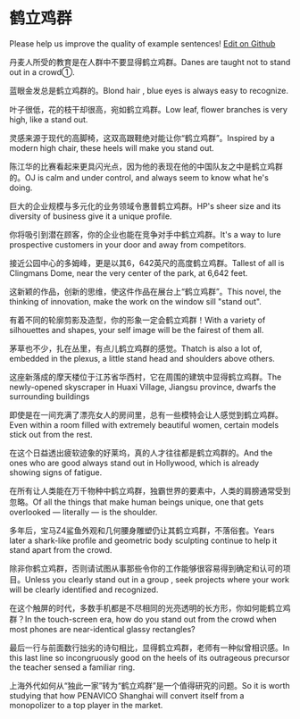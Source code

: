 # 鹤立鸡群

Please help us improve the quality of example sentences! [Edit on Github](https://github.com/jiyushe/jiyu-example-sentence-source/blob/main/chinese/helijiqun.md)

<p><span class="chinese">丹麦人所受的教育是在人群中不要显得鹤立鸡群。</span><span class="english">Danes are taught not to stand out in a crowd①.</span></p>

<p><span class="chinese">蓝眼金发总是鹤立鸡群的。</span><span class="english">Blond hair , blue eyes is always easy to recognize.</span></p>

<p><span class="chinese">叶子很低，花的枝干却很高，宛如鹤立鸡群。</span><span class="english">Low leaf, flower branches is very high, like a stand out.</span></p>

<p><span class="chinese">灵感来源于现代的高脚椅，这双高跟鞋绝对能让你“鹤立鸡群”。</span><span class="english">Inspired by a modern high chair, these heels will make you stand out.</span></p>

<p><span class="chinese">陈江华的比赛看起来更具闪光点，因为他的表现在他的中国队友之中是鹤立鸡群的。</span><span class="english">OJ is calm and under control, and always seem to know what he's doing.</span></p>

<p><span class="chinese">巨大的企业规模与多元化的业务领域令惠普鹤立鸡群。</span><span class="english">HP's sheer size and its diversity of business give it a unique profile.</span></p>

<p><span class="chinese">你将吸引到潜在顾客，你的企业也能在竞争对手中鹤立鸡群。</span><span class="english">It's a way to lure prospective customers in your door and away from competitors.</span></p>

<p><span class="chinese">接近公园中心的多姆峰，更是以其6，642英尺的高度鹤立鸡群。</span><span class="english">Tallest of all is Clingmans Dome, near the very center of the park, at 6,642 feet.</span></p>

<p><span class="chinese">这新颖的作品，创新的思维，使这件作品在展台上“鹤立鸡群”。</span><span class="english">This novel, the thinking of innovation, make the work on the window sill "stand out".</span></p>

<p><span class="chinese">有着不同的轮廓剪影及造型，你的形象一定会鹤立鸡群！</span><span class="english">With a variety of silhouettes and shapes, your self image will be the fairest of them all.</span></p>

<p><span class="chinese">茅草也不少，扎在丛里，有点儿鹤立鸡群的感觉。</span><span class="english">Thatch is also a lot of, embedded in the plexus, a little stand head and shoulders above others.</span></p>

<p><span class="chinese">这座新落成的摩天楼位于江苏省华西村，它在周围的建筑中显得鹤立鸡群。</span><span class="english">The newly-opened skyscraper in Huaxi Village, Jiangsu province, dwarfs the surrounding buildings</span></p>

<p><span class="chinese">即使是在一间充满了漂亮女人的房间里，总有一些模特会让人感觉到鹤立鸡群。</span><span class="english">Even within a room filled with extremely beautiful women, certain models stick out from the rest.</span></p>

<p><span class="chinese">在这个日益透出疲软迹象的好莱坞，真的人才往往都是鹤立鸡群的。</span><span class="english">And the ones who are good always stand out in Hollywood, which is already showing signs of fatigue.</span></p>

<p><span class="chinese">在所有让人类能在万千物种中鹤立鸡群，独霸世界的要素中，人类的肩膀通常受到忽略。</span><span class="english">Of all the things that make human beings unique, one that gets overlooked — literally — is the shoulder.</span></p>

<p><span class="chinese">多年后，宝马Z4鲨鱼外观和几何腰身雕塑仍让其鹤立鸡群，不落俗套。</span><span class="english">Years later a shark-like profile and geometric body sculpting continue to help it stand apart from the crowd.</span></p>

<p><span class="chinese">除非你鹤立鸡群，否则请试图从事那些令你的工作能够很容易得到确定和认可的项目。</span><span class="english">Unless you clearly stand out in a group , seek projects where your work will be clearly identified and recognized.</span></p>

<p><span class="chinese">在这个触屏的时代，多数手机都是不尽相同的光亮透明的长方形，你如何能鹤立鸡群？</span><span class="english">In the touch-screen era, how do you stand out from the crowd when most phones are near-identical glassy rectangles?</span></p>

<p><span class="chinese">最后一行与前面数行拙劣的诗句相比，显得鹤立鸡群，老师有一种似曾相识感。</span><span class="english">In this last line so incongruously good on the heels of its outrageous precursor the teacher sensed a familiar ring.</span></p>

<p><span class="chinese">上海外代如何从“独此一家”转为“鹤立鸡群”是一个值得研究的问题。</span><span class="english">So it is worth studying that how PENAVICO Shanghai will convert itself from a monopolizer to a top player in the market.</span></p>

